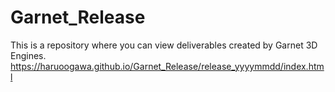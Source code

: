 # Garnet_Release
This is a repository where you can view deliverables created by Garnet 3D Engines.
https://haruoogawa.github.io/Garnet_Release/release_yyyymmdd/index.html

